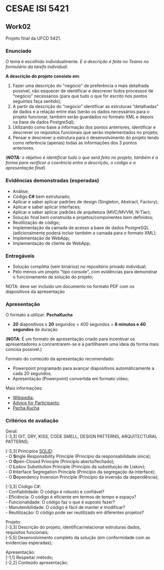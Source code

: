 # CESAE ISI 5421 
 
## Work02
 
Projeto final da UFCD 5421.

### Enunciado

O tema é escolhido individualmente. *E a descrição é feita no Teams no formulário da tarefa individual.*

**A descrição do projeto consiste em**:
1.	Fazer uma descrição do "negócio" de preferência o mais detalhada possível, não esquecer de identificar e descrever todos processos de “negócio” necessários (para que tudo o que for escrito nos pontos seguintes faça sentido);
2.	A partir da descrição do “negócio” identificar as estruturas “detalhadas” de dados e a relação entre elas (serão os dados necessários para o projeto funcionar, também serão guardados no formato XML e depois na base de dados PostgreSql);
3.	Utilizando como base a informação dos pontos anteriores, identificar e descrever os requisitos funcionais que serão implementados no projeto;
4.	Pensar e descrever a estrutura para o desenvolvimento do projeto tendo como referência (apenas) todas as informações dos 3 pontos anteriores.

(***NOTA:** o objetivo é identificar tudo o que será feito no projeto, também é a forma para verificar a coerência entre a descrição, o código e a apresentação final*)

### Evidências demonstradas (esperadas)

  - Análise;
  - Código **C#** bem estruturado;
  - Aplicar e saber aplicar padrões de design (Singleton, Abstract, Factory);
  - Aplicar e saber aplicar interfaces;
  - Aplicar e saber aplicar padrões de arquitetura (MVC/MVVM, N-Tier);
  - Solução final bem construida e projetos/componentes bem definidos;
  - Reutilização de código;
  - Implementação da camada de acesso a base de dados PostgreSQL (adicionalmente poderá incluir também a camada para o formato XML);
  - Implementação de WebApp;
  - Implementação de cliente de WebApp;


### Entregáveis

  - Solução completa (sem binários) no repositório privado individual;
  - Pelo menos um projeto "tipo console", com evidências para demonstrar o funcionamento da solução do projeto;
  
NOTA: deve ser incluido um documento no formato PDF com os diapositivos da apresentação


### Apresentação

O formato a utilizar: **PechaKucha** 
  - **20** diapositivos x **20** segundos = 400 segundos = **6 minutos e 40 segundos** de duração

(**NOTA**: É um formato de apresentação criado para incentivar os apresentadores a concentrarem-se e a partilharem uma ideia da forma mais concisa possível.)  

Formato do conteúdo da apresentação recomendado:  
  - Powerpoint programado para avançar diapositivos automáticamente a cada 20 segundos;  
  - Apresentação (Powerpoint) convertida em formato vídeo;   


Mais informações:  
  - [Wikipedia](https://en.wikipedia.org/wiki/PechaKucha);  
  - [Advice for Participants](https://www.ucc.ie/en/appsoc/resconf/conf/cst/criticalsocialthinkingstudentresearchinitiative2015/sym/pk/);  
  - [Pecha Kucha](https://www.pechakucha.com)  
  
  

### Critérios de avaliação  

Geral:  
[-3,3] GIT, DRY, KISS, CODE SMELL, DESIGN PATTERNS, ARQUITECTURAL PATTERNS;  

[-3,3] Principios [SOLID](https://www.freecodecamp.org/portuguese/news/os-principios-solid-da-programacao-orientada-a-objetos-explicados-em-bom-portugues/):  
	- O **S**ingle Responsibility Principle (Princípio da responsabilidade única);  
	- O **O**pen-Closed Principle (Princípio aberto/fechado);  
	- O **L**iskov Substitution Principle (Princípio da substituição de Liskov);  
	- O **I**nterface Segregation Principle (Princípio da segregação da interface);  
	- O **D**ependency Inversion Principle (Princípio da inversão da dependência);  
	
[-3,3] Código C#:  
	- Confiabilidade: O código é robusto e confiável?  
	- Eficiência: O código é eficiente em termos de tempo e espaço?  
	- Funcionalidade: O código faz o que é suposto fazer?  
	- Manutenibilidade: O código é fácil de manter e modificar?   
	- Reutilização: O código pode ser reutilizado em diferentes projetos?  
	
Projeto:  
[-3,3] Descrição do projeto, identificar/relacionar estruturas dados, requisitos funcionais;  
[-5,5] Desenvolvimento completo da solução (em conformidade com as evidencias esperadas);  
	
Apresentação:  
[-1,1] Respeitar método;  
[-2,2] Conteúdo apresentação;  
	
	